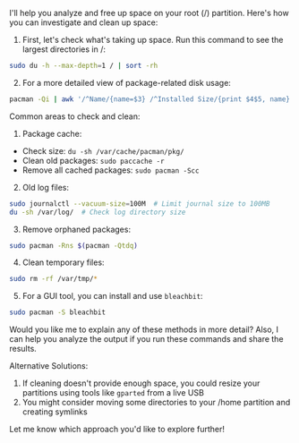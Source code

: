 I'll help you analyze and free up space on your root (/) partition. Here's how you can investigate and clean up space:

1. First, let's check what's taking up space. Run this command to see the largest directories in /:
```bash
sudo du -h --max-depth=1 / | sort -rh
```

2. For a more detailed view of package-related disk usage:
```bash
pacman -Qi | awk '/^Name/{name=$3} /^Installed Size/{print $4$5, name}' | sort -h
```

Common areas to check and clean:

1. Package cache:
- Check size: `du -sh /var/cache/pacman/pkg/`
- Clean old packages: `sudo paccache -r`
- Remove all cached packages: `sudo pacman -Scc`

2. Old log files:
```bash
sudo journalctl --vacuum-size=100M  # Limit journal size to 100MB
du -sh /var/log/  # Check log directory size
```

3. Remove orphaned packages:
```bash
sudo pacman -Rns $(pacman -Qtdq)
```

4. Clean temporary files:
```bash
sudo rm -rf /var/tmp/*
```

5. For a GUI tool, you can install and use `bleachbit`:
```bash
sudo pacman -S bleachbit
```

Would you like me to explain any of these methods in more detail? Also, I can help you analyze the output if you run these commands and share the results.

Alternative Solutions:
1. If cleaning doesn't provide enough space, you could resize your partitions using tools like `gparted` from a live USB
2. You might consider moving some directories to your /home partition and creating symlinks

Let me know which approach you'd like to explore further!
